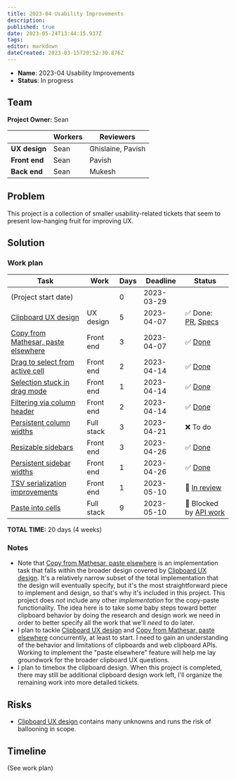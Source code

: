 ```yaml
---
title: 2023-04 Usability Improvements
description: 
published: true
date: 2023-05-24T13:44:15.937Z
tags: 
editor: markdown
dateCreated: 2023-03-15T20:52:30.876Z
---
```


- **Name**: 2023-04 Usability Improvements
- **Status**: In progress

## Team

**Project Owner:**  Sean 

|               | Workers | Reviewers         |
| --            | --      | --                |
| **UX design** | Sean    | Ghislaine, Pavish |
| **Front end** | Sean    | Pavish            |
| **Back end**  | Sean    | Mukesh            |

## Problem

This project is a collection of smaller usability-related tickets that seem to present low-hanging fruit for improving UX.

## Solution

### Work plan

| Task                                        | Work       | Days | Deadline   | Status |
| --                                          | --         | --   | --         | --     |
| (Project start date)                        |            | 0    | 2023-03-29 |    |
| [Clipboard UX design][2377]                 | UX design  | 5    | 2023-04-07 | ✅ Done: [PR][w-90], [Specs][spec] |
| [Copy from Mathesar, paste elsewhere][1688] | Front end  | 3    | 2023-04-07 | ✅ [Done][2773] |
| [Drag to select from active cell][1885]     | Front end  | 2    | 2023-04-14 | ✅ [Done][2792] |
| [Selection stuck in drag mode][1917]        | Front end  | 1    | 2023-04-14 | ✅ [Done][1917-done] |
| [Filtering via column header][2232]         | Front end  | 2    | 2023-04-14 | ✅ [Done][2782] |
| [Persistent column widths][1421]            | Full stack | 3    | 2023-04-21 | ❌ To do |
| [Resizable sidebars][2362]                  | Front end  | 3    | 2023-04-26 | ✅ [Done][2808] |
| [Persistent sidebar widths][2387]           | Front end  | 1    | 2023-04-26 | ✅ [Done][2808] |
| [TSV serialization improvements][2811]      | Front end  | 1    | 2023-05-10 | 🔬 [In review][2867] |
| [Paste into cells][2812]                    | Full stack | 9    | 2023-05-10 | 🛑 Blocked by [API work][2844] |

**TOTAL TIME:**  20 days (4 weeks)

### Notes

- Note that [Copy from Mathesar, paste elsewhere][1688] is an implementation task that falls within the broader design covered by [Clipboard UX design][2377]. It's a relatively narrow subset of the total implementation that the design will eventually specify, but it's the most straightforward piece to implement and design, so that's why it's included in this project. This project does _not_ include any other _implementation_ for the copy-paste functionality. The idea here is to take some baby steps toward better clipboard behavior by doing the research and design work we need in order to better specify all the work that we'll _need_ to do later.
- I plan to tackle [Clipboard UX design][2377] and [Copy from Mathesar, paste elsewhere][1688] concurrently, at least to start. I need to gain an understanding of the behavior and limitations of clipboards and web clipboard APIs. Working to implement the "paste elsewhere" feature will help me lay groundwork for the broader clipboard UX questions.
- I plan to timebox the clipboard design. When this project is completed, there may still be additional clipboard design work left, I'll organize the remaining work into more detailed tickets.

## Risks

- [Clipboard UX design][2377] contains many unknowns and runs the risk of ballooning in scope.

## Timeline

(See work plan)

[1421]: https://github.com/centerofci/mathesar/issues/1421
[1688]: https://github.com/centerofci/mathesar/issues/1688
[1885]: https://github.com/centerofci/mathesar/issues/1885
[1917-done]: https://github.com/centerofci/mathesar/issues/1917#issuecomment-1505572348
[1917]: https://github.com/centerofci/mathesar/issues/1917
[2232]: https://github.com/centerofci/mathesar/issues/2232
[2362]: https://github.com/centerofci/mathesar/issues/2362
[2377]: https://github.com/centerofci/mathesar/issues/2377
[2387]: https://github.com/centerofci/mathesar/issues/2387
[2773]: https://github.com/centerofci/mathesar/pull/2773
[2782]: https://github.com/centerofci/mathesar/pull/2782
[2792]: https://github.com/centerofci/mathesar/pull/2792
[2808]: https://github.com/centerofci/mathesar/pull/2808
[2811]: https://github.com/centerofci/mathesar/issues/2811
[2812]: https://github.com/centerofci/mathesar/issues/2812
[spec]: https://wiki.mathesar.org/en/design/specs/clipboard-interactions
[w-90]: https://github.com/centerofci/mathesar-wiki/pull/90
[2844]: https://github.com/centerofci/mathesar/issues/2844
[2867]: https://github.com/centerofci/mathesar/pull/2867

